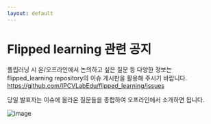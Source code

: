 ```yaml
---
layout: default
---
```


# Flipped learning 관련 공지 

플립러닝 시 온/오프라인에서 논의하고 싶은 질문 등 다양한 정보는  
flipped_learning repository의 이슈 게시판을 활용해 주시기 바랍니다.   
https://github.com/IPCVLabEdu/flipped_learning/issues

당일 발표자는 이슈에 올라온 질문들을 종합하여 오프라인에서 소개하면 됩니다. 

![image](https://user-images.githubusercontent.com/15168540/49558052-1aaacf80-f94d-11e8-83a0-45a8747e0dc8.png)

